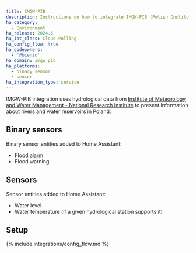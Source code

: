 ```yaml
---
title: IMGW-PIB
description: Instructions on how to integrate IMGW-PIB (Polish Institute of Meteorology and Water Management - National Research Institute) hydrological service within Home Assistant.
ha_category:
  - Environment
ha_release: 2024.6
ha_iot_class: Cloud Polling
ha_config_flow: true
ha_codeowners:
  - '@bieniu'
ha_domain: imgw_pib
ha_platforms:
  - binary_sensor
  - sensor
ha_integration_type: service
---
```


IMGW-PIB integration uses hydrological data from [Institute of Meteorology and Water Management - National Research Institute](https://hydro.imgw.pl) to present information about rivers and water reservoirs in Poland.

## Binary sensors

Binary sensor entities added to Home Assistant:

- Flood alarm
- Flood warning

## Sensors

Sensor entities added to Home Assistant:

- Water level
- Water temperature (if a given hydrological station supports it)

## Setup

{% include integrations/config_flow.md %}
